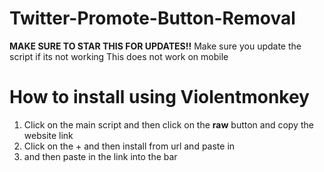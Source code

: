# Twitter-Promote-Button-Removal
**MAKE SURE TO STAR THIS FOR UPDATES!!**
Make sure you update the script if its not working
This does not work on mobile
# How to install using Violentmonkey
1. Click on the main script and then click on the **raw** button and copy the website link
2. Click on the + and then install from url and paste in
3. and then paste in the link into the bar

